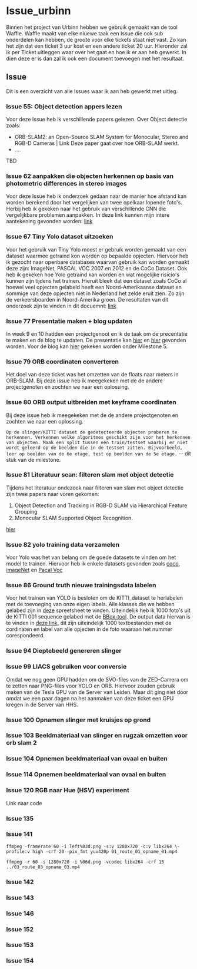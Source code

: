 # Issue_urbinn
Binnen het project van Urbinn hebben we gebruik gemaakt van de tool Waffle. 
Waffle maakt van elke niuewe taak een Issue die ook sub onderdelen kan hebben, de groote voor elke tickets staat niet vast. Zo kan het zijn dat een ticket 3 uur kost en een andere ticket 20 uur. Hieronder zal ik per Ticket uitleggen waar over het gaat en hoe ik er aan heb gewerkt. In dien deze er is dan zal ik ook een document toevoegen met het resultaat. 

## Issue
Dit is een overzicht van alle Issues waar ik aan heb gewerkt met uitleg.

### Issue 55: Object detection appers lezen
Voor deze Issue heb ik verschillende papers gelezen. Over Object detectie zoals:
- ORB-SLAM2: an Open-Source SLAM System for Monocular, Stereo and RGB-D Cameras | Link 
Deze paper gaat over hoe ORB-SLAM werkt.
- ....

TBD


### Issue 62 aanpakken die objecten herkennen op basis van photometric differences in stereo images
Voor deze Issue heb ik onderzoek gedaan naar de manier hoe afstand kan worden berekend door het vergelijken van twee opelkaar lopende foto's. Herbij heb ik gekeken naar het gebruik van verschillende CNN die vergelijkbare problemen aanpakken. In deze link kunnen mijn intere aantekening gevonden worden: [link](Issue_62/Issue_62-photometric_differences_in_stereo_images.pdf)

### Issue 67 Tiny Yolo dataset uitzoeken
Voor het gebruik van Tiny Yolo moest er gebruik worden gemaakt van een dataset waarmee getraind kon worden op bepaalde opjecten. Hiervoor heb ik gezocht naar openbare databases waarvan gebruik kan worden gemaakt deze zijn: ImageNet, PASCAL VOC 2007 en 2012 en de CoCo Dataset. Ook heb ik gekeken hoe Yolo getraind kan worden en wat mogelijke risicio's kunnen zijn tijdens het trainen. Hieruit bleek dat een dataset zoals CoCo al hoewel veel opjecten gelabeld heeft een Noord-Amerikaanse dataset en sommige van deze opjecten niet in Nederland het zelde eruit zien. Zo zijn de verkeersboarden in Noord-Amerika groen.  De resultaten van dit onderzoek zijn te vinden in dit docuemnt: [link](Issue_67/Issue_67-Tiny_YOLO_datasets.pdf)

### Issue 77 Presentatie maken + blog updaten
In week 9 en 10 hadden een projectgenoot en ik de taak om de precentatie te maken en de blog te updaten. 
De presentatie kan [hier](...) en [hier](...) gevonden worden. Voor de blog kan [hier](https://kb74.github.io/urbinn/) gekeken worden onder Milestone 5.

### Issue 79 ORB coordinaten converteren
Het doel van deze ticket was het omzetten van de floats naar meters in ORB-SLAM. Bij deze issue heb ik meegekeken met de de andere projectgenoten en zochten we naar een oplossing. 


### Issue 80 ORB output uitbreiden met keyframe coordinaten	
Bij deze issue heb ik meegekeken met de de andere projectgenoten en zochten we naar een oplossing.


```Op de slinger/KITTI dataset de gedetecteerde objecten proberen te herkennen. Verkennen welke algoritmes geschikt zijn voor het herkennen van objecten. Maak een split tussen een train/testset waarbij er niet wordt geleerd op de beelden die in de testset zitten. Bijvoorbeeld, leer op beelden van de 6e etage, test op beelden van de 5e etage.``` -- dit stuk van de milestone. 






### Issue 81 Literatuur scan: filteren slam met object detectie	

Tijdens het literatuur ondezoek naar filteren van slam met object detectie zijn twee papers naar voren gekomen: 
1.  Object Detection and Tracking in RGB-D SLAM via Hierarchical Feature Grouping
2. Monocular SLAM Supported Object Recognition.

[hier](https://drive.google.com/open?id=0B_afORSfPeRYdUJGdzVmd1R3aDg)




### Issue 82 yolo training data verzamelen

Voor Yolo was het van belang om de goede datasets te vinden om het model te trainen. Hiervoor heb ik enkele datasets gevonden zoals [coco](http://cocodataset.org/#home), [imageNet](https://pjreddie.com/darknet/imagenet/) en [Pacal Voc](http://host.robots.ox.ac.uk/pascal/VOC/)

### Issue 86 Ground truth nieuwe trainingsdata labelen	

Voor het trainen van YOLO is besloten om de KITTI_dataset te herlabelen met de toevoeging van onze eigen labels. Alle klasses die we hebben gelabed zijn in [deze](https://docs.google.com/spreadsheets/d/1B9jabEJgo_CQKnJTPorHLHq5gcTB_onDxKndBN_Dj7I/edit?usp=sharing) spreetsheet te vinden. Uiteindelijk heb ik 1000 foto's uit de KITTI 001 sequence gelabed met de [BBox-tool](https://github.com/urbinn/BBox-Label-Tool/tree/updated_version_multi_class_no_examples). De output data hiervan is te vinden in [deze link](https://github.com/urbinn/BBox-Label-Tool/tree/images_1001_2000), dit zijn uiteindelijk 1000 textbestanden met de cordinaten en label van alle opjecten in de foto waaraan het nummer corespondeerd. 


### Issue 94 Dieptebeeld genereren slinger	



### Issue 99 LIACS gebruiken voor conversie	
Omdat we nog geen GPU hadden om de SVO-files van de ZED-Camera om te zetten naar PNG-files voor YOLO en ORB. Hiervoor zouden gebruik maken van de Tesla GPU van de Server van Leiden. Maar dit ging niet door omdat we een paar dagen na het aanmaken van deze ticket een GPU kregen in de Server van HHS. 

### Issue 100 Opnamen slinger met kruisjes op grond	



### Issue 103 Beeldmateriaal van slinger en rugzak omzetten voor orb slam 2	


### Issue 104 Opnemen beeldmateriaal van ovaal en buiten	



### Issue 114 Opnemen beeldmateriaal van ovaal en buiten	




### Issue 120 RGB naar Hue (HSV) experiment	
Link naar code 


### Issue 135


### Issue 141

`ffmpeg -framerate 60 -i left%03d.png -s:v 1280x720 -c:v libx264 \-profile:v high -crf 20 -pix_fmt yuv420p 01_route_01_opname_01.mp4`

`ffmpeg -r 60 -s 1280x720 -i %06d.png -vcodec libx264 -crf 15 ../03_route_03_opname_03.mp4` 



### Issue 142



### Issue 143



### Issue 146



### Issue 152



### Issue 153



### Issue 154



